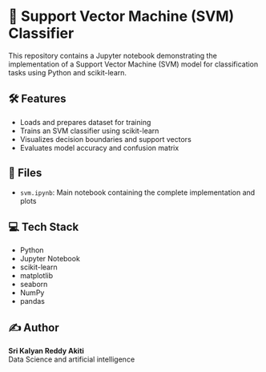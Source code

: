 # 🧠 Support Vector Machine (SVM) Classifier

This repository contains a Jupyter notebook demonstrating the implementation of a Support Vector Machine (SVM) model for classification tasks using Python and scikit-learn.

## 🛠️ Features

- Loads and prepares dataset for training  
- Trains an SVM classifier using scikit-learn  
- Visualizes decision boundaries and support vectors  
- Evaluates model accuracy and confusion matrix  

## 📁 Files

- `svm.ipynb`: Main notebook containing the complete implementation and plots

## 💻 Tech Stack

- Python  
- Jupyter Notebook  
- scikit-learn  
- matplotlib  
- seaborn  
- NumPy  
- pandas  

## ✍️ Author

**Sri Kalyan Reddy Akiti**  
Data Science and artificial intelligence
